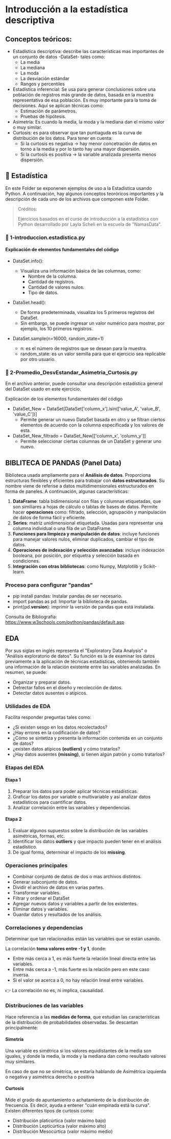 # Introducción a la estadística descriptiva

## Conceptos teóricos:
* Estadística descriptiva: describe las características mas importantes de un conjunto de datos -DataSet- tales como:
    * La media
    * La mediana
    * La moda
    * La desviación estándar
    * Rangos y percentiles
* Estadística inferencial: Se usa para generar conclusiones sobre una población de registros más grande de datos, basada en la muestra representativa de esa población. Es muy importante para la toma de decisiones. Aquí se aplican técnicas como:
    * Estimación de parámetros.
    * Pruebas de hipótesis.
* Asimetría: Es cuando la media, la moda y la mediana dan el mismo valor o muy similar.
* Curtosis: es para observar que tan puntiaguda es la curva de distribución de los datos. Para tener en cuenta:
    * Si la curtosis es negativa → hay menor concetración de datos en torno a la media y por lo tanto hay una mayor dispersión.
    * Si la curtosis es positiva → la variable analizada presenta menos dispersión.

## 📂 Estadística
En este Folder se exponenen ejemplos de uso a la Estadística usando Python. A continuación, hay algunos conceptos teoróricos importantes y la descripción de cada uno de los archivos que componen este Folder.
> Créditos:
>
> Ejercicios basados en el curso de introducción a la estadística con Python desarrollado por Layla Scheli en la escuela de "NamasData".

###  📄 1-introduccion.estadistica.py

#### Explicación de elementos fundamentales del código

* DataSet.info():
    * Visualiza una información básica de las columnas, como:
        * Nombre de la columna.
        * Cantidad de registros.
        * Cantidad de valores nulos.
        * Tipo de datos.

* DataSet.head():
    * De forma predeterminada, visualiza los 5 primeros registros del DataSet.
    * Sin embargo, se puede ingresar un valor numérico para mostrar, por ejemplo, los 10 primeros registros.

* DataSet.sample(n=16000, random_state=1)
    * n: es el número de registros que se desean para la muestra.
    * random_state: es un valor semilla para que el ejercicio sea replicable por otro usuario.


### 📄 2-Promedio_DesvEstandar_Asimetria_Curtosis.py
En el archivo anterior, puede consultar una descripción estadística general del DataSet usado en este ejercicio.

Explicación de los elementos fundamentales del código

* DataSet_New = DataSet[DataSet['column_x'].isin(['value_A', 'value_B', 'value_C'])]
    * Permite generar un  nuevo DataSet basada en otro y se filtran ciertos elementos de acuerdo con la columna especificada y los valores de esta.
* DataSet_New_filtrado = DataSet_New[['column_x', 'column_y']]
    * Permite seleccionar ciertas columnas de un DataSet y generar uno nuevo.

## BIBLITECA DE PANDAS (Panel Data)
Biblioteca usada ampliamente para el **Análisis de datos**. Proporciona estructuras flexibles y eficientes para trabajar con **datos estructurados**. Su nombre viene de referise a datos multidimensionales estructurados en forma de paneles. A continuación, algunas características:

1. **DataFrame**: tabla bidimensional con filas y columnas etiquetadas, que son similiares a hojas de cálculo o tablas de bases de datos. Permite hacer **operaciones** como: filtrado, selección, agrupación y manipulación de datos de forma fácil y eficiente.
1. **Series**: matriz unidimensional etiquetada. Usadas para representar una columna individual o una fila de un DataFrame.
1. **Funciones para limpieza y manipulación de datos**: incluye funciones para manejar valores nulos, eliminar duplicados, cambiar el tipo de datos.
1. **Operaciones de indexación y selección avanzadas**: incluye indexación booleana, por posición, por etiquetra y selección basada en condiciones.
1. **Integración con otras bibliotecas**: como Numpy, Matplotlib y Scikit-learn.

### Proceso para configurar "pandas"
* pip install pandas: Instalar pandas de ser necesario.
* import pandas as pd: Importar la biblioteca de pandas.
* print(pd.__version__): imprimir la versión de pandas que está instalada.

Consulta de Bibliografía: https://www.w3schools.com/python/pandas/default.asp


## EDA
Por sus siglas en inglés representa el "Exploratory Data Analysis" o "Análisis exploratorio de datos". Su función es la de examinar los datos previamente a la aplicación de técnicas estadísticas, obteniendo también una información de la relación existente entre las variables analizadas. En resumen, se puede:

* Organizar y preparar datos.
* Detrectar fallos en el diseño y recolección de datos.
* Detectar datos ausentes o atípicos.

### Utilidades de EDA
Facilita responder preguntas tales como:

* ¿Si existen sesgo en los datos recolectados?
* ¿Hay errores en la codificación de datos?
* ¿Cómo se sintetiza y presenta la información contenida en un conjunto de datos?
* ¿existen datos atípicos **(outliers)** y cómo tratarlos?
* ¿Hay datos ausentes **(missing)**, si tienen algún patrón y como tratarlos?

### Etapas del EDA

#### Etapa 1
1. Preparar los datos para poder aplicar técnicas estadísticas.
1. Graficar los datos por variable o multivariable y así analizar datos estadísticos para cuantificar datos.
1. Analizar correlación entre las variables y dependencias.

#### Etapa 2
1. Evaluar algunos supuestos sobre la distribución de las variables asimétricas, formas, etc.
1. Identificar los datos **outliers** y que impacto pueden tener en el análisis estadístico.
1. De igual forma, determinar el impacto de los **missing**.

### Operaciones principales
* Combinar conjunto de datos de dos o mas archivos distintos.
* Generar subconjunto de datos.
* Dividir el archivo de datos en varias partes.
* Transformar variables.
* Filtrar y ordenar el DataSet
* Agregar nuevos datos y variables a partir de los existentes.
* Eliminar datos y variables.
* Guardar datos y resultados de los análisis.

### Correlaciones y dependencias
Determinar que tan relacionadas están las variables que se están usando.

La correlación **toma valores entre -1 y 1**, donde:

* Entre más cerca a 1, es más fuerte la relación lineal directa entre las variables.
* Entre más cerca a -1, más fuerte es la relación pero en este caso inversa.
* Si el valor se acerca a 0, no hay relación lineal entre variables.

👉 La correlación no es, ni implica, causalidad.

### Distribuciones de las variables
Hace referencia a las **medidas de forma**, que estudian las características de la distribución de probabilidades observadas. Se descantan principalmente:

#### Simetría
Una variable es simétrica si los valores equidistantes de la media son iguales, y donde la media, la moda y la mediana dan como resultado valores muy similares.

En caso de que no se simétrica, se estaría hablando de Asimétrica izquierda o negativa y asimétrica derecha o positiva

#### Curtosis
Mide el grado de apuntamiento o achatamiento de la distribución de frecuencia. Es decir, ayuda a entener "cuán empinada está la curva". Existen diferentes tipos de curtosis como:

* Distribución platicúrtica (valor máximo bajo)
* Distribución Lepticúrtica (valor máximo alto)
* Distribución Mesocúrtica (valor máximo medio)